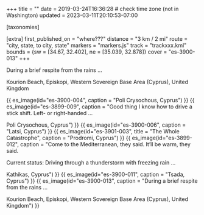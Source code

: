+++
title = ""
date = 2019-03-24T16:36:28 # check time zone (not in Washington)
updated = 2023-03-11T20:10:53-07:00

[taxonomies]

[extra]
first_published_on = "where???"
distance = "3 km / 2 mi"
route = "city, state, to city, state"
markers = "markers.js"
track = "trackxxx.kml"
bounds = {sw = [34.67, 32.402], ne = [35.039, 32.878]}
cover = "es-3900-013"
+++

During a brief respite from the rains ...

Kourion Beach, Episkopi, Western Sovereign Base Area (Cyprus), United Kingdom

<!-- more -->



{{ es_image(id="es-3900-004", caption = "Poli Crysochous, Cyprus") }}
{{ es_image(id="es-3899-009", caption = "Good thing I know how to drive a stick shift. Left- or right-handed …

Poli Crysochous, Cyprus") }}
{{ es_image(id="es-3900-006", caption = "Latsi, Cyprus") }}
{{ es_image(id="es-3901-003", title = "The Whole Catastrophe", caption = "Prodromi, Cyprus") }}
{{ es_image(id="es-3899-012", caption = "Come to the Mediterranean, they said. It’ll be warm, they said. 

Current status: Driving through a thunderstorm with freezing rain …

Kathikas, Cyprus") }}
{{ es_image(id="es-3900-011", caption = "Tsada, Cyprus") }}
{{ es_image(id="es-3900-013", caption = "During a brief respite from the rains …

Kourion Beach, Episkopi, Western Sovereign Base Area (Cyprus), United Kingdom") }}
